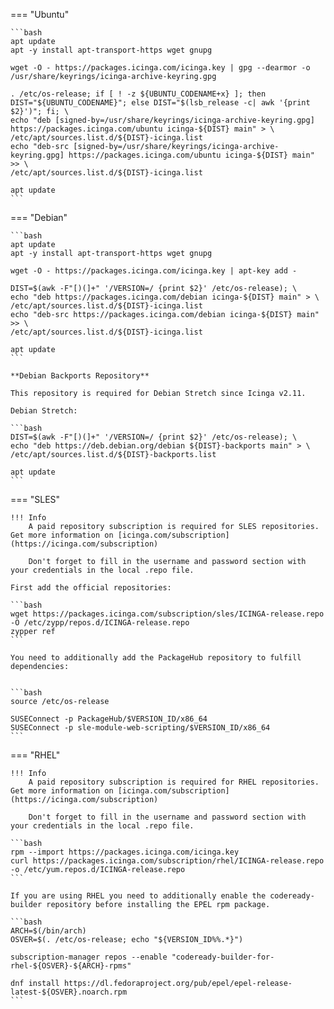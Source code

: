 === "Ubuntu"

    ```bash
    apt update
    apt -y install apt-transport-https wget gnupg

    wget -O - https://packages.icinga.com/icinga.key | gpg --dearmor -o /usr/share/keyrings/icinga-archive-keyring.gpg

    . /etc/os-release; if [ ! -z ${UBUNTU_CODENAME+x} ]; then DIST="${UBUNTU_CODENAME}"; else DIST="$(lsb_release -c| awk '{print $2}')"; fi; \
    echo "deb [signed-by=/usr/share/keyrings/icinga-archive-keyring.gpg] https://packages.icinga.com/ubuntu icinga-${DIST} main" > \
    /etc/apt/sources.list.d/${DIST}-icinga.list
    echo "deb-src [signed-by=/usr/share/keyrings/icinga-archive-keyring.gpg] https://packages.icinga.com/ubuntu icinga-${DIST} main" >> \
    /etc/apt/sources.list.d/${DIST}-icinga.list

    apt update
    ```

=== "Debian"

    ```bash
    apt update
    apt -y install apt-transport-https wget gnupg

    wget -O - https://packages.icinga.com/icinga.key | apt-key add -

    DIST=$(awk -F"[)(]+" '/VERSION=/ {print $2}' /etc/os-release); \
    echo "deb https://packages.icinga.com/debian icinga-${DIST} main" > \
    /etc/apt/sources.list.d/${DIST}-icinga.list
    echo "deb-src https://packages.icinga.com/debian icinga-${DIST} main" >> \
    /etc/apt/sources.list.d/${DIST}-icinga.list

    apt update
    ```

    **Debian Backports Repository**

    This repository is required for Debian Stretch since Icinga v2.11.

    Debian Stretch:

    ```bash
    DIST=$(awk -F"[)(]+" '/VERSION=/ {print $2}' /etc/os-release); \
    echo "deb https://deb.debian.org/debian ${DIST}-backports main" > \
    /etc/apt/sources.list.d/${DIST}-backports.list

    apt update
    ```

=== "SLES"

    !!! Info
        A paid repository subscription is required for SLES repositories. Get more information on [icinga.com/subscription](https://icinga.com/subscription)

        Don't forget to fill in the username and password section with your credentials in the local .repo file.

    First add the official repositories:

    ```bash
    wget https://packages.icinga.com/subscription/sles/ICINGA-release.repo -O /etc/zypp/repos.d/ICINGA-release.repo
    zypper ref
    ```

    You need to additionally add the PackageHub repository to fulfill dependencies:


    ```bash
    source /etc/os-release

    SUSEConnect -p PackageHub/$VERSION_ID/x86_64
    SUSEConnect -p sle-module-web-scripting/$VERSION_ID/x86_64
    ```

=== "RHEL"

    !!! Info
        A paid repository subscription is required for RHEL repositories. Get more information on [icinga.com/subscription](https://icinga.com/subscription)

        Don't forget to fill in the username and password section with your credentials in the local .repo file.

    ```bash
    rpm --import https://packages.icinga.com/icinga.key
    curl https://packages.icinga.com/subscription/rhel/ICINGA-release.repo -o /etc/yum.repos.d/ICINGA-release.repo
    ```

    If you are using RHEL you need to additionally enable the codeready-builder repository before installing the EPEL rpm package.

    ```bash
    ARCH=$(/bin/arch)
    OSVER=$(. /etc/os-release; echo "${VERSION_ID%%.*}")

    subscription-manager repos --enable "codeready-builder-for-rhel-${OSVER}-${ARCH}-rpms"

    dnf install https://dl.fedoraproject.org/pub/epel/epel-release-latest-${OSVER}.noarch.rpm
    ```
